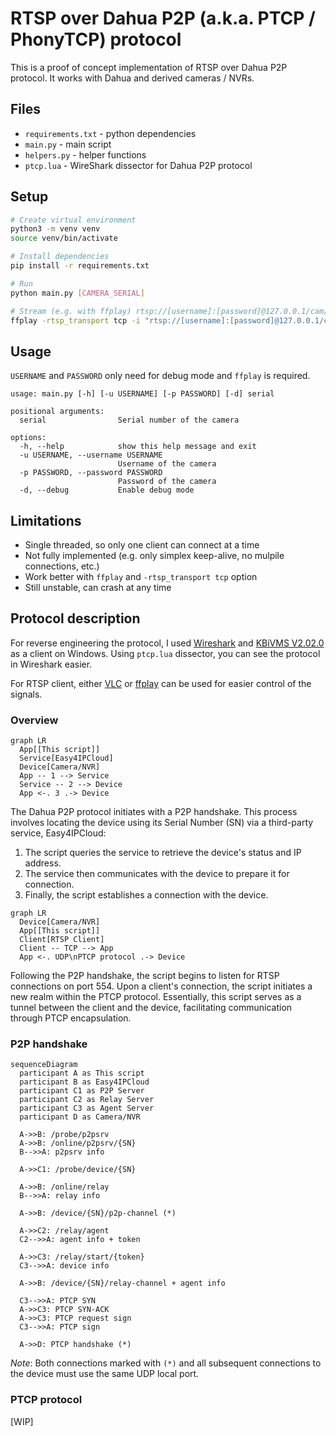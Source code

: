 # RTSP over Dahua P2P (a.k.a. PTCP / PhonyTCP) protocol

This is a proof of concept implementation of RTSP over Dahua P2P protocol. It works with Dahua and derived cameras / NVRs.

## Files

- `requirements.txt` - python dependencies
- `main.py` - main script
- `helpers.py` - helper functions
- `ptcp.lua` - WireShark dissector for Dahua P2P protocol

## Setup

```bash
# Create virtual environment
python3 -m venv venv
source venv/bin/activate

# Install dependencies
pip install -r requirements.txt

# Run
python main.py [CAMERA_SERIAL]

# Stream (e.g. with ffplay) rtsp://[username]:[password]@127.0.0.1/cam/realmonitor?channel=1&subtype=0
ffplay -rtsp_transport tcp -i "rtsp://[username]:[password]@127.0.0.1/cam/realmonitor?channel=1&subtype=0"
```

## Usage

`USERNAME` and `PASSWORD` only need for debug mode and `ffplay` is required.

```text
usage: main.py [-h] [-u USERNAME] [-p PASSWORD] [-d] serial

positional arguments:
  serial                Serial number of the camera

options:
  -h, --help            show this help message and exit
  -u USERNAME, --username USERNAME
                        Username of the camera
  -p PASSWORD, --password PASSWORD
                        Password of the camera
  -d, --debug           Enable debug mode
```

## Limitations

- Single threaded, so only one client can connect at a time
- Not fully implemented (e.g. only simplex keep-alive, no mulpile connections, etc.)
- Work better with `ffplay` and `-rtsp_transport tcp` option
- Still unstable, can crash at any time

## Protocol description

For reverse engineering the protocol, I used [Wireshark](https://www.wireshark.org/) and [KBiVMS V2.02.0](https://kbvisiongroup.com/support/download-center.html) as a client on Windows. Using `ptcp.lua` dissector, you can see the protocol in Wireshark easier.

For RTSP client, either [VLC](https://www.videolan.org/vlc/) or [ffplay](https://ffmpeg.org/ffplay.html) can be used for easier control of the signals.

### Overview

```mermaid
graph LR
  App[[This script]]
  Service[Easy4IPCloud]
  Device[Camera/NVR]
  App -- 1 --> Service
  Service -- 2 --> Device
  App <-. 3 .-> Device
```

The Dahua P2P protocol initiates with a P2P handshake. This process involves locating the device using its Serial Number (SN) via a third-party service, Easy4IPCloud:

1. The script queries the service to retrieve the device's status and IP address.
2. The service then communicates with the device to prepare it for connection.
3. Finally, the script establishes a connection with the device.

```mermaid
graph LR
  Device[Camera/NVR]
  App[[This script]]
  Client[RTSP Client]
  Client -- TCP --> App
  App <-. UDP\nPTCP protocol .-> Device
```

Following the P2P handshake, the script begins to listen for RTSP connections on port 554. Upon a client's connection, the script initiates a new realm within the PTCP protocol. Essentially, this script serves as a tunnel between the client and the device, facilitating communication through PTCP encapsulation.

### P2P handshake

```mermaid
sequenceDiagram
  participant A as This script
  participant B as Easy4IPCloud
  participant C1 as P2P Server
  participant C2 as Relay Server
  participant C3 as Agent Server
  participant D as Camera/NVR

  A->>B: /probe/p2psrv
  A->>B: /online/p2psrv/{SN}
  B-->>A: p2psrv info

  A->>C1: /probe/device/{SN}

  A->>B: /online/relay
  B-->>A: relay info

  A->>B: /device/{SN}/p2p-channel (*)

  A->>C2: /relay/agent
  C2-->>A: agent info + token

  A->>C3: /relay/start/{token}
  C3-->>A: device info

  A->>B: /device/{SN}/relay-channel + agent info

  C3-->>A: PTCP SYN
  A->>C3: PTCP SYN-ACK
  A->>C3: PTCP request sign
  C3-->>A: PTCP sign

  A->>D: PTCP handshake (*)
```

_Note_: Both connections marked with `(*)` and all subsequent connections to the device must use the same UDP local port.

### PTCP protocol

[WIP]
